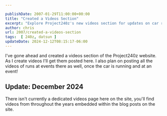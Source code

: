 ```yaml
---

publishDate: 2007-01-29T11:00:00+00:00
title: "Created a Videos Section"
excerpt: "Explore Project240z's new videos section for updates on car runs at events and latest video content creation."
author: chris
url: 2007/created-a-videos-section
tags:  [ 240z, datsun ] 
updateDate: 2024-12-12T08:15:17-06:00
---
```


I've gone ahead and created a videos section of the Project240z website. As I create videos I'll get them posted here. I also plan on posting all the videos of runs at events there as well, once the car is running and at an event!

## Update: December 2024

There isn't currently a dedicated videos page here on the site, you'll find videos from throughout the years embedded within the blog posts on the site.
